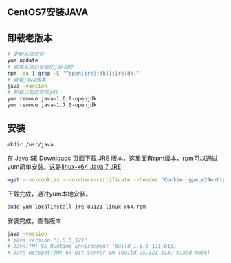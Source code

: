 CentOS7安装JAVA
---

## 卸载老版本

```bash
# 更新系统软件
yum update
# 查找系统已安装的jdk组件
rpm -qa | grep -E '^open[jre|jdk]|j[re|dk]'
# 查看java版本
java -version
# 卸载以前已有的jdk
yum remove java-1.6.0-openjdk
yum remove java-1.7.0-openjdk
```

## 安装

```
mkdir /usr/java
```

在 [Java SE Downloads](http://www.oracle.com/technetwork/java/javase/downloads/index.html) 页面下载 [JRE](http://www.oracle.com/technetwork/java/javase/downloads/jre8-downloads-2133155.html) 版本，这里面有rpm版本，rpm可以通过yum简单安装。这是[linux-x64 Java 7 JRE](http://download.oracle.com/otn-pub/java/jdk/7u79-b15/jre-7u79-linux-x64.rpm)

```bash
wget --no-cookies --no-check-certificate --header "Cookie: gpw_e24=http%3A%2F%2Fwww.oracle.com%2F; oraclelicense=accept-securebackup-cookie" "http://download.oracle.com/otn-pub/java/jdk/8u121-b13/e9e7ea248e2c4826b92b3f075a80e441/jre-8u121-linux-x64.rpm"
```

下载完成，通过yum本地安装。

```bash
sudo yum localinstall jre-8u121-linux-x64.rpm
```

安装完成，查看版本

```bash
java -version
# java version "1.8.0_121"
# Java(TM) SE Runtime Environment (build 1.8.0_121-b13)
# Java HotSpot(TM) 64-Bit Server VM (build 25.121-b13, mixed mode)
```

